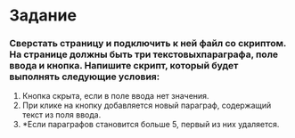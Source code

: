 # Задание
### Сверстать страницу и подключить к ней файл со скриптом. На странице должны быть три текстовыхпараграфа, поле ввода и кнопка. Напишите скрипт, который будет выполнять следующие условия:
1. Кнопка скрыта, если в поле ввода нет значения.
2. При клике на кнопку добавляется новый параграф, содержащий текст из поля ввода.
3. *Если параграфов становится больше 5, первый из них удаляется.